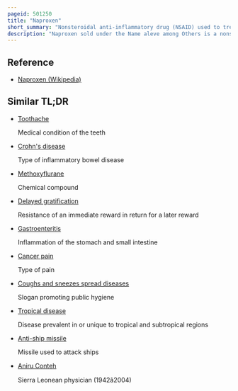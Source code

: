```yaml
---
pageid: 501250
title: "Naproxen"
short_summary: "Nonsteroidal anti-inflammatory drug (NSAID) used to treat pain"
description: "Naproxen sold under the Name aleve among Others is a nonsteroidal anti-inflammatory Drug used to treat pain menstrual Cramps inflammatory Diseases such as rheumatoid Arthritis Gout and Fever. It is taken orally. It is available in both immediate and delayed Release Formulations. Onset of effects is within an hour and lasts for up to twelve hours."
---
```


## Reference

- [Naproxen (Wikipedia)](https://en.wikipedia.org/?curid=501250)

## Similar TL;DR

- [Toothache](/tldr/en/toothache)

  Medical condition of the teeth

- [Crohn's disease](/tldr/en/crohns-disease)

  Type of inflammatory bowel disease

- [Methoxyflurane](/tldr/en/methoxyflurane)

  Chemical compound

- [Delayed gratification](/tldr/en/delayed-gratification)

  Resistance of an immediate reward in return for a later reward

- [Gastroenteritis](/tldr/en/gastroenteritis)

  Inflammation of the stomach and small intestine

- [Cancer pain](/tldr/en/cancer-pain)

  Type of pain

- [Coughs and sneezes spread diseases](/tldr/en/coughs-and-sneezes-spread-diseases)

  Slogan promoting public hygiene

- [Tropical disease](/tldr/en/tropical-disease)

  Disease prevalent in or unique to tropical and subtropical regions

- [Anti-ship missile](/tldr/en/anti-ship-missile)

  Missile used to attack ships

- [Aniru Conteh](/tldr/en/aniru-conteh)

  Sierra Leonean physician (1942â2004)
